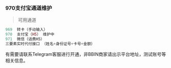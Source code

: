 ### 970支付宝通道维护


> 可用通道



```php
969  转卡（手动输入）
970  支付宝（H5） 维护中
971  微信（话费H5）
三要素实时代付接口 （姓名+身份证号+卡号+金额）

```

有需要请联系Telegram客服进行开通，非BBIN商家请出示平台地址，测试账号等相关信息。
